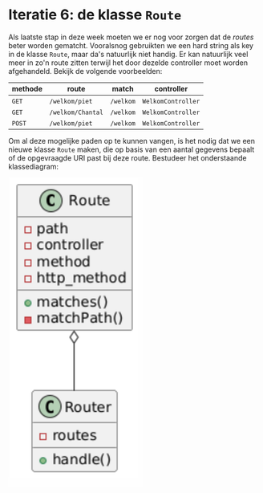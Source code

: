 # Iteratie 6: de klasse `Route`

Als laatste stap in deze week moeten we er nog voor zorgen dat de *routes* beter worden gematcht. Vooralsnog gebruikten we een hard string als key in de klasse `Route`, maar da's natuurlijk niet handig. Er kan natuurlijk veel meer in zo'n route zitten terwijl het door dezelde controller moet worden afgehandeld. Bekijk de volgende voorbeelden:


methode | route | match | controller
---|---|---|---
`GET` | `/welkom/piet` | `/welkom` | `WelkomController`
`GET` | `/welkom/Chantal` | `/welkom` | `WelkomController`
`POST` | `/welkom/piet` | `/welkom` | `WelkomController`

Om al deze mogelijke paden op te kunnen vangen, is het nodig dat we een nieuwe klasse `Route` maken, die op basis van een aantal gegevens bepaalt of de opgevraagde URI past bij deze route. Bestudeer het onderstaande klassediagram:

![De verhouding tussen `Route` en `Router`](../imgs/route-router.png)
